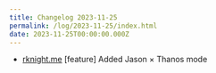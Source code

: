 ```yaml
---
title: Changelog 2023-11-25
permalink: /log/2023-11-25/index.html
date: 2023-11-25T00:00:00.000Z
---
```


- [rknight.me](https://rknight.me) [feature] Added Jason × Thanos mode